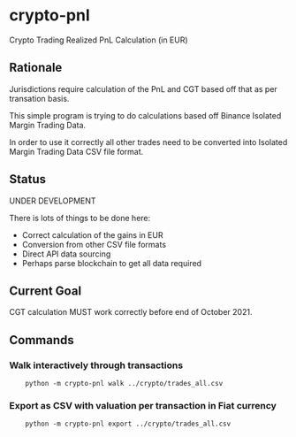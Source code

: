 # crypto-pnl
Crypto Trading Realized PnL Calculation (in EUR)

## Rationale
Jurisdictions require calculation of the PnL and CGT based off that as per transation basis.

This simple program is trying to do calculations based off Binance Isolated Margin Trading Data.

In order to use it correctly all other trades need to be converted into Isolated Margin Trading Data CSV file format.

## Status
UNDER DEVELOPMENT

There is lots of things to be done here:
 - Correct calculation of the gains in EUR
 - Conversion from other CSV file formats
 - Direct API data sourcing
 - Perhaps parse blockchain to get all data required

## Current Goal
CGT calculation MUST work correctly before end of October 2021.

## Commands

### Walk interactively through transactions
```
    python -m crypto-pnl walk ../crypto/trades_all.csv
```

### Export as CSV with valuation per transaction in Fiat currency
```
    python -m crypto-pnl export ../crypto/trades_all.csv
``` 